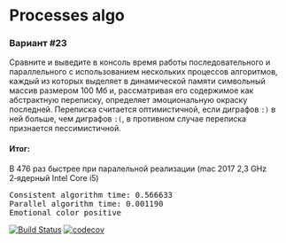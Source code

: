 # Processes algo

### Вариант #23
Сравните и выведите в консоль время работы последовательного и параллельного с использованием 
нескольких процессов алгоритмов, каждый из которых выделяет в динамической памяти символьный массив 
размером 100 Мб и, рассматривая его содержимое как абстрактную переписку, определяет 
эмоциональную окраску последней. Переписка считается оптимистичной, если диграфов `:)` в ней больше, 
чем диграфов `:(`, в противном случае переписка признается пессимистичной.

#### Итог: #### 

В 476 раз быстрее при паралельной реализации (mac 2017 2,3 GHz 2‑ядерный Intel Core i5)

<pre>
Consistent algorithm time: 0.566633
Parallel algorithm time: 0.001190
Emotional color positive
</pre>

[![Build Status](https://travis-ci.com/Blackblackofficial/Struct-HTML-Paralels.svg?branch=hw-2)](https://travis-ci.com/Blackblackofficial/Struct-HTML-Paralels)
[![codecov](https://codecov.io/gh/Blackblackofficial/Struct-HTML-Paralels/branch/hw-2/graph/badge.svg?token=gy3WneDO92)](https://codecov.io/gh/Blackblackofficial/Struct-HTML-Paralels)